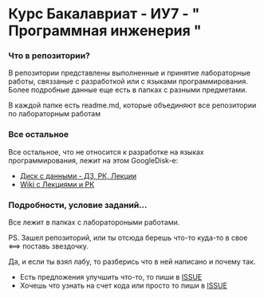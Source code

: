 # Курс Бакалавриат - ИУ7 - " Программная инженерия "

### Что в репозитории?
В репозитории представлены выполненные и принятие лабораторные работы, связзаные с разработкой или с языками программирования.
Более подробные данные еще есть в папках с разными предметами.

В каждой папке есть readme.md, которые объединяют все репозитории по лабораторным работам

### Все остальное
Все остальное, что не относится к разработке на языках программирования, лежит на этом GoogleDisk-e:
- [Диск с данными - ДЗ, РК, Лекции](https://drive.google.com/drive/folders/1-UUH5swGvOuZveqrorkP-iZrPe_t2OBx)
- [Wiki c Лекциями и РК](https://github.com/Mansurow/IU7-w-2020/wiki)
### Подробности, условие заданий...
Все лежит в папках с лаборатороными работами.

PS. Зашел репозиторий, или ты отсюда берешь что-то куда-то в свое <==> поставь звездочку.

Да, и если ты взял лабу, то разберись что в ней написано и почему так.

- Есть предложения улучшить что-то, то пиши в [ISSUE](https://github.com/Mansurow/IU7-w-2020/issues/1)
- Хочешь что узнать на счет кода или просто то пиши в [ISSUE](https://github.com/Mansurow/IU7-w-2020/issues/2)
